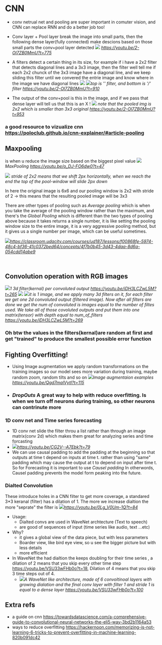 # CNN
- conv netrual net and pooling are super important in comuter vision, and CNN can replace RNN and do a better job too!
- Conv layer + Pool layer break the image into small parts, then the following dense layer(fully connected) make descions based on those small parts the conv+pool layer detected ![](screenshots/2020-05-23-14-32-56.png) *https://youtu.be/2-Ol7ZB0MmU?t=775*

- A filters detect a certain thing in its size, for example if i have a 2x2 filter that detects diagonal lines and a 3x3 image, then the filter well tell me if each 2x2 chunck of the 3x3 image have a diagonal line, and we keep sliding this filter until we convered the entrie image and know where in the image we have diagonal lines
 ![](screenshots/2020-05-23-14-38-24.png) ![](screenshots/2020-05-23-14-40-00.png)*top is '\' filter, and bottom is '/' filter https://youtu.be/2-Ol7ZB0MmU?t=910*
 
 - The output of the conv+pool is this in the image, and if we pass that dense layer will tell us that this is an X !
  ![](screenshots/2020-05-23-14-41-28.png) *note that the pooled img is 2x2 which is smaller than 3x3 original https://youtu.be/2-Ol7ZB0MmU?t=953*

  ### a good resource to vizualize cnn https://poloclub.github.io/cnn-explainer/#article-pooling

## Maxpooling

  is when u reduce the image size based on the biggest pixel value
  ![](screenshots/2020-05-31-08-31-10.png) *MaxPooling https://youtu.be/o_DJ-FO6dw0?t=47*

  ![](screenshots/2020-05-31-19-11-55.png) *stride of 2x2 means that we shift 2px horizontally, when we reach the end the top of the pool-window will slide 2px down*

In here the original image is 6x6 and our pooling window is 2x2 with stride of 2 -> this means that the resulting pooled image will be 3x3

There are other types of pooling such as *Average pooling* which is when you take the average of the pooling window rather than the maximum, and there's the *Global Pooling* which is different than the two types of pooling above because it takes returns a single number, it is like setting the pooling window size to the entire image, it is a very aggressive pooling method, but it gives us a single number per image, which can be useful sometimes.

![](screenshots/2020-05-31-08-38-28.png)*https://classroom.udacity.com/courses/ud187/lessons/f00868fe-5974-48c4-bf36-41c0372bed64/concepts/4f7b0b45-3d43-4daa-8d6a-054cdd14abe9*

<br>

## Convolution operation with RGB images 

![](screenshots/2020-05-31-15-39-55.png)*1 3d filter(kernal) per convoluted output https://youtu.be/iDH3LCZwL5M?t=265*
![](screenshots/2020-05-31-15-43-43.png)
![](screenshots/2020-05-31-15-44-27.png)*it is 1 image, and we apply many 3d filters on it, for each filter we get one 2d convoluted output (filtered image). Now after all filters are done we get the num of convoluted is images equal to the number of filtes used. We take all of those covoluted outputs and put them into one matrix(tensor) with depth equal to num_of_filters https://youtu.be/iDH3LCZwL5M?t=269*

### Oh btw the values in the filters(kernal)are random at first and get "trained" to produce the smallest possible error function

## Fighting Overfitting!

- Using Image augmentation we apply random transformations on the training images so our model sees more variation during training, maybe random zoom, random tilts and so on
  ![](screenshots/2020-05-31-20-21-58.png)*Image augmentaion examples https://youtu.be/Qgd7maIVytI?t=115*

- ### *DropOuts* A great way to help with reduce overfitting. Is when we turn off neurons during training, so other neurons can contrinute more
  
### 1D conv net and Time series forecasting

- 1D conv net slide the filter throu a list rather than through an image matrix(conv 2d) which makes them great for analyzing series and time forcasting
- ![](screenshots/2020-06-19-19-41-10.png)*https://youtu.be/CG2V--A7Ebk?t=79*
- We can use causal padding to add the padding at the beginning so that outputs at time t depend on inputs at time t. rather than using "same" padding which may cause the output at t to depend on input after time t. So for Forecasting it is important to use *Causel padding* In otherwords, Causel padding prevents the model form peaking into the future.

### Dialted Convolution

These introduce holes in a CNN filter to get more coverage, a standared  3*3 keranal (filter) has a dilation of 1. The more we increase dialtion the more "seprate" the filter is
![](screenshots/2020-06-20-09-33-48.png)*https://youtu.be/0Lg_V0Um-1Q?t=84*
- Usage:
  - Dialted convs are used in WaveNet archtecture (Text to speech)
  - are good of sequences of input (time series like audio, text ...etc)
- Why?
  - it gives a global view of the data piece, but with less parameters
  - Boarder view, like bird eye view, so u see the bigger picture but with less details
  - more efficient
- In WaveNet the had dialtion the keeps doubling for their time series , a dilation of 2 means that you skip every other time step https://youtu.be/VSU33wFHb0o?t=18, Dilation of 4 means that you skip 3 time steps out of 4.
  - ![](screenshots/2020-06-20-09-45-03.png)*A WaveNet like architecture, made of 6 convoltinoal layers with growing dialation and the final conv layer with filter 1 and stride 1 is equal to a dense layer https://youtu.be/VSU33wFHb0o?t=100*

## Extra refs
- a guide on cnn https://towardsdatascience.com/a-comprehensive-guide-to-convolutional-neural-networks-the-eli5-way-3bd2b1164a53
- ways to reduce overfitting https://hackernoon.com/memorizing-is-not-learning-6-tricks-to-prevent-overfitting-in-machine-learning-820b091dc42